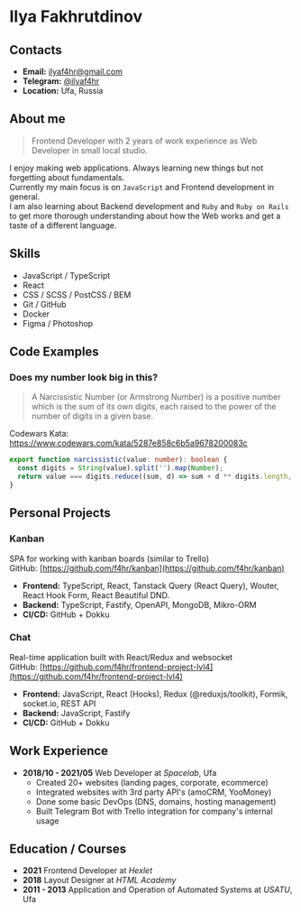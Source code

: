 # Ilya Fakhrutdinov

## Contacts

- **Email:** [ilyaf4hr@gmail.com](mailto:ilyaf4hr@gmail.com)
- **Telegram:** [@ilyaf4hr](https://t.me/ilyaf4hr)
- **Location:** Ufa, Russia

## About me

> Frontend Developer with 2 years of work experience as Web Developer in small local studio.

I enjoy making web applications. Always learning new things but not forgetting about fundamentals. \
Currently my main focus is on `JavaScript` and Frontend development in general. \
I am also learning about Backend development and `Ruby` and `Ruby on Rails` to get more thorough understanding about how the Web works and get a taste of a different language.

## Skills

- JavaScript / TypeScript
- React
- CSS / SCSS / PostCSS / BEM
- Git / GitHub
- Docker
- Figma / Photoshop

## Code Examples

### Does my number look big in this?

> A Narcissistic Number (or Armstrong Number) is a positive number which is the sum of its own digits, each raised to the power of the number of digits in a given base.

Codewars Kata: https://www.codewars.com/kata/5287e858c6b5a9678200083c

```ts
export function narcissistic(value: number): boolean {
  const digits = String(value).split('').map(Number);
  return value === digits.reduce((sum, d) => sum + d ** digits.length, 0);
}
```

## Personal Projects

### Kanban

SPA for working with kanban boards (similar to Trello) \
GitHub: [https://github.com/f4hr/kanban](https://github.com/f4hr/kanban)

- **Frontend:** TypeScript, React, Tanstack Query (React Query), Wouter, React Hook Form, React Beautiful DND.
- **Backend:** TypeScript, Fastify, OpenAPI, MongoDB, Mikro-ORM
- **CI/CD:** GitHub + Dokku

### Chat

Real-time application built with React/Redux and websocket \
GitHub: [https://github.com/f4hr/frontend-project-lvl4](https://github.com/f4hr/frontend-project-lvl4)

- **Frontend:** JavaScript, React (Hooks), Redux (@reduxjs/toolkit), Formik, socket.io, REST API
- **Backend:** JavaScript, Fastify
- **CI/CD:** GitHub + Dokku

## Work Experience

- **2018/10 - 2021/05** Web Developer at *Spacelab*, Ufa
    - Created 20+ websites (landing pages, corporate, ecommerce)
    - Integrated websites with 3rd party API's (amoCRM, YooMoney)
    - Done some basic DevOps (DNS, domains, hosting management)
    - Built Telegram Bot with Trello integration for company's internal usage

## Education / Courses

- **2021** Frontend Developer at *Hexlet*
- **2018** Layout Designer at *HTML Academy*
- **2011 - 2013** Application and Operation of Automated Systems at *USATU*, Ufa
